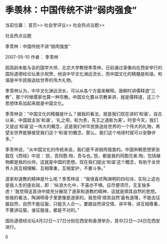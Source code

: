 # 季羡林：中国传统不讲“弱肉强食”

当前位置： 首页>> 社会学评议>> 社会热点议题>>

社会热点议题

季羡林：中国传统不讲“弱肉强食”

2007-05-10 作者： 季羡林

因高龄未能与会的国学大师、北京大学教授季羡林，日前通过录像向在西安举行的国际道德经论坛表示祝贺，他说中华文化渊远流长，而中国文化的精髓是和谐，和谐是中华民族送给世界的伟大礼物。

 季羡林认为，中华文化渊远流长，可以从各个方面来解释。唐朝时讲儒释道“三教”，那个时候儒家也算一种宗教。中国文化要从宗教来讲，就是儒释道，这三个思想体系加起来就是中国文化。

 季羡林说：“中国文化的精髓是什么？据我的看法，就是我们现在讲的‘和谐’。自古以来，中国就主张‘和谐’，‘礼之用，和为贵，先王之道斯为美’。时至今天，我们又提出‘和谐’这一伟大的概念，这是我们中华民族送给世界的一个伟大的礼物，希望全世界能够接受我们这个‘和谐’的概念，那么，我们这个地球村就可以安静许多。”

 季羡林说，“从中国文化的传统来说，我们是不讲弱肉强食的。中国宋朝思想家张载在《西铭》中说：‘民，吾同胞.物，吾与也。’民，都是我的同胞兄弟.物，包括植物都是我的伙伴。这就是中国的思想。现在我们提出‘和谐’这个概念，有助于全世界人民互相理解、互相尊重，互相爱护，不要斗争。”

 道家和道教的精神是什么呢？季羡林说：“我很喜欢陶渊明的四句诗，实际上这也是我人生的座右铭，即：‘纵浪大化中，不喜亦不惧。应尽便须尽，无复独多虑！’我觉得这首诗中就充分展现了道家和道教的精神，这就是顺其自然的思想。依我的看法，陶渊明骨子里更像是道家的。我觉得‘顺其自然’最有道理，不能去征服自然，自然不能征服，只能天人合一。要跟自然讲交情、讲平等，讲互相尊重，不要讲征服，谁征服谁，都是不对的。”

 国际道德经论坛4月22日～27日分别在西安和香港举办，其中22日～24日在西安进行。

0